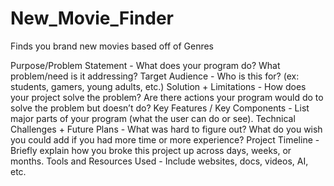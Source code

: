 # New_Movie_Finder
Finds you brand new movies based off of Genres

Purpose/Problem Statement - What does your program do? What problem/need is it addressing?
Target Audience - Who is this for? (ex: students, gamers, young adults, etc.)
Solution + Limitations - How does your project solve the problem? Are there actions your program would do to solve the problem but doesn’t do?
Key Features / Key Components - List major parts of your program (what the user can do or see).
Technical Challenges + Future Plans - What was hard to figure out? What do you wish you could add if you had more time or more experience?
Project Timeline - Briefly explain how you broke this project up across days, weeks, or months.
Tools and Resources Used - Include websites, docs, videos, AI, etc.
